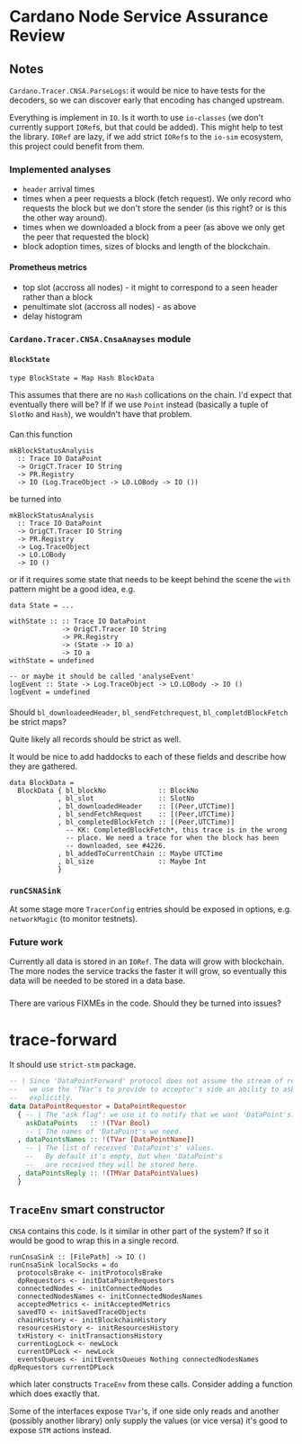 # Cardano Node Service Assurance Review

## Notes

`Cardano.Tracer.CNSA.ParseLogs`: it would be nice to have tests for the
decoders, so we can discover early that encoding has changed upstream.

Everything is implement in `IO`.  Is it worth to use `io-classes` (we don't
currently support `IORef`s, but that could be added).  This might help to test
the library.  `IORef` are lazy, if we add strict `IORef`s to the `io-sim`
ecosystem, this project could benefit from them.

### Implemented analyses

* `header` arrival times
* times when a peer requests a block (fetch request).  We only record who
  requests the block but we don't store the sender (is this right? or is this the other way around).
* times when we downloaded a block from a peer (as above we only get the peer
  that requested the block)
* block adoption times,  sizes of blocks and length of the blockchain.

#### Prometheus metrics

* top slot (accross all nodes) - it might to correspond to a seen header rather than a block 
* penultimate slot (accross all nodes) - as above
* delay histogram 

### `Cardano.Tracer.CNSA.CnsaAnayses` module

#### `BlockState`

```
type BlockState = Map Hash BlockData
```

This assumes that there are no `Hash` collications on the chain.  I'd expect
that eventually there will be? If if we use `Point` instead (basically a tuple
of `SlotNo` and `Hash`), we wouldn't have that problem.

####

Can this function
```
mkBlockStatusAnalysis
  :: Trace IO DataPoint
  -> OrigCT.Tracer IO String
  -> PR.Registry
  -> IO (Log.TraceObject -> LO.LOBody -> IO ())
```
be turned into
```
mkBlockStatusAnalysis
  :: Trace IO DataPoint
  -> OrigCT.Tracer IO String
  -> PR.Registry
  -> Log.TraceObject
  -> LO.LOBody
  -> IO ()
```
or if it requires some state that needs to be keept behind the scene the `with`
pattern might be a good idea, e.g.

```
data State = ...

withState :: :: Trace IO DataPoint
             -> OrigCT.Tracer IO String
             -> PR.Registry
             -> (State -> IO a)
             -> IO a
withState = undefined

-- or maybe it should be called 'analyseEvent'
logEvent :: State -> Log.TraceObject -> LO.LOBody -> IO ()
logEvent = undefined
```


####

Should `bl_downloadeedHeader`, `bl_sendFetchrequest`, `bl_completdBlockFetch`
be strict maps?

Quite likely all records should be strict as well.

It would be nice to add haddocks to each of these fields and describe how they
are gathered.

```
data BlockData =
  BlockData { bl_blockNo             :: BlockNo
            , bl_slot                :: SlotNo
            , bl_downloadedHeader    :: [(Peer,UTCTime)]
            , bl_sendFetchRequest    :: [(Peer,UTCTime)]
            , bl_completedBlockFetch :: [(Peer,UTCTime)]
              -- KK: CompletedBlockFetch*, this trace is in the wrong
              -- place. We need a trace for when the block has been
              -- downloaded, see #4226.
            , bl_addedToCurrentChain :: Maybe UTCTime
            , bl_size                :: Maybe Int
            }
```

### `runCSNASink`

At some stage more `TracerConfig` entries should be exposed in options, e.g.
`networkMagic` (to monitor testnets).


### Future work

Currently all data is stored in an `IORef`.  The data will grow with
blockchain.  The more nodes the service tracks the faster it will grow, so
eventually this data will be needed to be stored in a data base.

###

There are various FIXMEs in the code.  Should they be turned into issues?

# trace-forward

It should use `strict-stm` package.

```haskell
-- | Since 'DataPointForward' protocol does not assume the stream of requests/replies,
--   we use the 'TVar's to provide to acceptor's side an ability to ask 'DataPoint's
--   explicitly.
data DataPointRequestor = DataPointRequestor
  { -- | The "ask flag": we use it to notify that we want 'DataPoint's.
    askDataPoints   :: !(TVar Bool)
    -- | The names of 'DataPoint's we need.
  , dataPointsNames :: !(TVar [DataPointName])
    -- | The list of received 'DataPoint's' values.
    --   By default it's empty, but when 'DataPoint's
    --   are received they will be stored here.
  , dataPointsReply :: !(TMVar DataPointValues)
  }
```

## `TraceEnv` smart constructor

`CNSA` contains this code.  Is it similar in other part of the system? If so it
would be good to wrap this in a single record.

```
runCnsaSink :: [FilePath] -> IO ()
runCnsaSink localSocks = do
  protocolsBrake <- initProtocolsBrake
  dpRequestors <- initDataPointRequestors
  connectedNodes <- initConnectedNodes
  connectedNodesNames <- initConnectedNodesNames
  acceptedMetrics <- initAcceptedMetrics
  savedTO <- initSavedTraceObjects
  chainHistory <- initBlockchainHistory
  resourcesHistory <- initResourcesHistory
  txHistory <- initTransactionsHistory
  currentLogLock <- newLock
  currentDPLock <- newLock
  eventsQueues <- initEventsQueues Nothing connectedNodesNames dpRequestors currentDPLock
```

which later constructs `TraceEnv` from these calls.  Consider adding a function
which does exactly that.

Some of the interfaces expose `TVar`'s, if one side only reads and another
(possibly another library) only supply the values (or vice versa) it's good to
expose `STM` actions instead.
